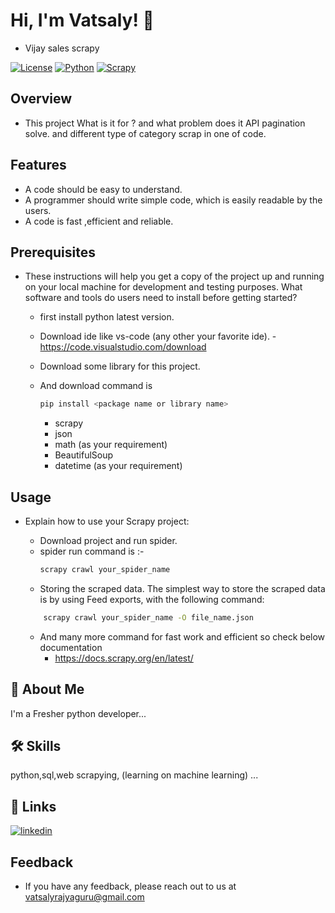 # Hi, I'm Vatsaly! 👋

-  Vijay sales scrapy 

[![License](https://img.shields.io/badge/License-MIT-blue.svg)](LICENSE)
[![Python](https://img.shields.io/badge/Python-3.7%2B-blue.svg)](https://www.python.org/)
[![Scrapy](https://img.shields.io/badge/Scrapy-2.x-blue.svg)](https://scrapy.org/)


## Overview

- This project What is it for ? and what problem does it API pagination solve. and different type of category scrap in one of code.

## Features

- A code should be easy to understand.
- A programmer should write simple code, which is easily readable by the users. 
- A code is fast ,efficient and reliable.

 ## Prerequisites

- These instructions will help you get a copy of the project up and running on your local machine for development and testing purposes. What software and tools do users need to install before getting started?

    - first install python latest version.
    - Download ide like vs-code (any other your favorite ide).
        -https://code.visualstudio.com/download

    - Download some library for this project.
    - And download command is 
        ```bash
        pip install <package name or library name>
        ```

        - scrapy
        - json
        - math (as your requirement)
        - BeautifulSoup
        - datetime (as your requirement)

## Usage
 
- Explain how to use your Scrapy project:

    - Download project and run spider.
    - spider run command is :-
        ```bash
        scrapy crawl your_spider_name
        ```
    - Storing the scraped data. The simplest way to store the scraped data is by using Feed exports, with the following command:
    ```bash
        scrapy crawl your_spider_name -O file_name.json
    ```
    - And many more command for fast work and efficient so check below documentation
        - https://docs.scrapy.org/en/latest/

## 🚀 About Me
I'm a Fresher python developer...

## 🛠 Skills
python,sql,web scrapying, (learning on machine learning) ...

## 🔗 Links
[![linkedin](https://img.shields.io/badge/linkedin-0A66C2?style=for-the-badge&logo=linkedin&logoColor=white)](https://www.linkedin.com/in/vatsaly-rajyaguru-3030a9220)

## Feedback

- If you have any feedback, please reach out to us at vatsalyrajyaguru@gmail.com
